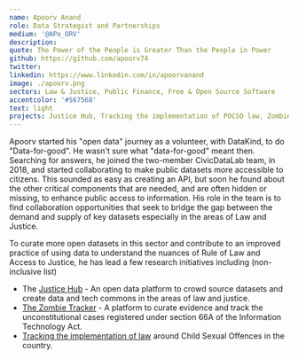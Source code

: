 ```yaml
---
name: Apoorv Anand
role: Data Strategist and Partnerships
medium: '@APo_ORV'
description:
quote: The Power of the People is Greater Than the People in Power
github: https://github.com/apoorv74
twitter:
linkedin: https://www.linkedin.com/in/apoorvanand
image: ./apoorv.png
sectors: Law & Justice, Public Finance, Free & Open Source Software
accentcolor: '#567568'
text: light
projects: Justice Hub, Tracking the implementation of POCSO law, Zombie Tracker, Open Budgets India Platform 2.0
---
```


Apoorv started his "open data" journey as a volunteer, with DataKind, to do "Data-for-good". He wasn't sure what "data-for-good" meant then. Searching for answers, he joined the two-member CivicDataLab team, in 2018, and started collaborating to make public datasets more accessible to citizens. This sounded as easy as creating an API, but soon he found about the other critical components that are needed, and are often hidden or missing, to enhance public access to information. His role in the team is to find collaboration opportunities that seek to bridge the gap between the demand and supply of key datasets especially in the areas of Law and Justice.

To curate more open datasets in this sector and contribute to an improved practice of using data to understand the nuances of Rule of Law and Access to Justice, he has lead a few research initiatives including (non-inclusive list)

- The [Justice Hub](justicehub.in/) - An open data platform to crowd source datasets and create data and tech commons in the areas of law and justice.
- [The Zombie Tracker](zombietracker.in/) - A platform to curate evidence and track the unconstitutional cases registered under section 66A of the Information Technology Act.
- [Tracking the implementation of law](https://civicdatalab.in/work/lawandjustice/childrights/) around Child Sexual Offences in the country.
